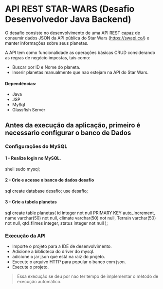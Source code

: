 # API REST STAR-WARS (Desafio Desenvolvedor Java Backend) 
O desafio consiste no desenvolvimento de uma API REST capaz de consumir dados JSON da API pública do Star Wars (https://swapi.co/) e manter informações sobre seus planetas. 

A API tem como funcionalidade as operações básicas CRUD considerando as regras de negócio impostas, tais como:
* Buscar por ID e Nome do planeta.
* Inserir planetas manualmente que nao estejam na API do Star Wars.

#### Dependências:
* Java
* JSP
* MySql
* Glassfish Server

## Antes da execução da aplicação, primeiro é necessario configurar o banco de Dados

### Configurações do MySQL

#### 1 - Realize login no MySQL.
shell
sudo mysql;

#### 2 - Crie e acesse o banco de dados desafio
sql
create database desafio;
use desafio;

#### 3 - Crie a tabela planetas
sql
create table planetas(
id integer not null PRIMARY KEY auto_increment,
name varchar(50) not null,
climate varchar(50) not null,
Terrain varchar(50) not null,
qtd_filmes integer,
status integer not null
);


### Execução da API

* Importe o projeto para a IDE de desenvolvimento. 
* Adicione a biblioteca do driver do mysql.
* adicione o jar json que está na raiz do projeto.
* Execute o arquivo HTTP para popular o banco com json.
* Execute o projeto.

>Essa execução se deu por nao ter tempo de implementar o método de execução automático.</p>

